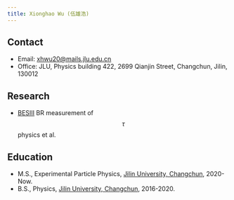 ```yaml
---
title: Xionghao Wu (伍雄浩)
---
```


## Contact
- Email: [xhwu20@mails.jlu.edu.cn](xhwu20@mails.jlu.edu.cn)
- Office: JLU, Physics building 422, 2699 Qianjin Street, Changchun, Jilin, 130012

## Research
- [BESIII](http://bes3.ihep.ac.cn)  BR measurement of $$\tau$$ physics et al.

## Education

- M.S., Experimental Particle Physics, [Jilin University, Changchun](http://www.usc.edu.cn/), 2020-Now.
- B.S., Physics, [Jilin University, Changchun](http://www.usc.edu.cn/), 2016-2020.
